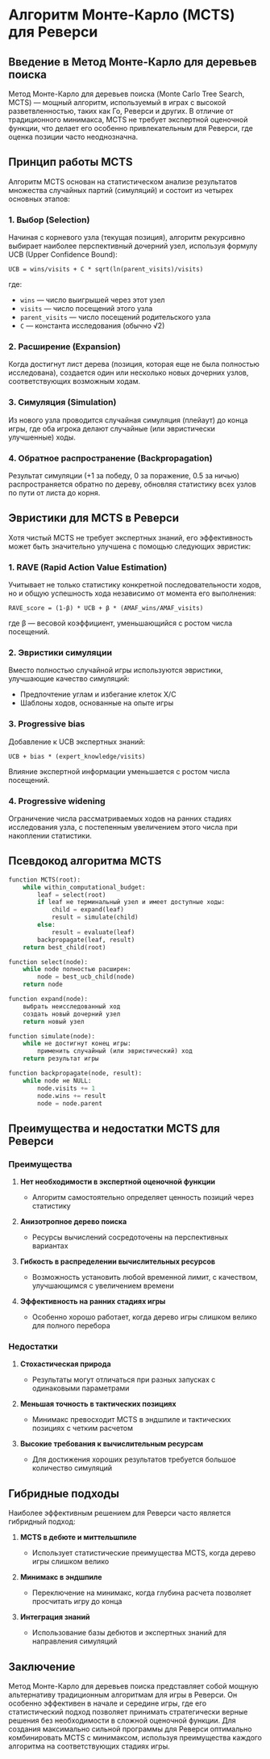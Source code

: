 # Алгоритм Монте-Карло (MCTS) для Реверси

## Введение в Метод Монте-Карло для деревьев поиска

Метод Монте-Карло для деревьев поиска (Monte Carlo Tree Search, MCTS) — мощный алгоритм, используемый в играх с высокой разветвленностью, таких как Го, Реверси и других. В отличие от традиционного минимакса, MCTS не требует экспертной оценочной функции, что делает его особенно привлекательным для Реверси, где оценка позиции часто неоднозначна.

## Принцип работы MCTS

Алгоритм MCTS основан на статистическом анализе результатов множества случайных партий (симуляций) и состоит из четырех основных этапов:

### 1. Выбор (Selection)

Начиная с корневого узла (текущая позиция), алгоритм рекурсивно выбирает наиболее перспективный дочерний узел, используя формулу UCB (Upper Confidence Bound):

```
UCB = wins/visits + C * sqrt(ln(parent_visits)/visits)
```

где:

- `wins` — число выигрышей через этот узел
- `visits` — число посещений этого узла
- `parent_visits` — число посещений родительского узла
- `C` — константа исследования (обычно √2)

### 2. Расширение (Expansion)

Когда достигнут лист дерева (позиция, которая еще не была полностью исследована), создается один или несколько новых дочерних узлов, соответствующих возможным ходам.

### 3. Симуляция (Simulation)

Из нового узла проводится случайная симуляция (плейаут) до конца игры, где оба игрока делают случайные (или эвристически улучшенные) ходы.

### 4. Обратное распространение (Backpropagation)

Результат симуляции (+1 за победу, 0 за поражение, 0.5 за ничью) распространяется обратно по дереву, обновляя статистику всех узлов по пути от листа до корня.

## Эвристики для MCTS в Реверси

Хотя чистый MCTS не требует экспертных знаний, его эффективность может быть значительно улучшена с помощью следующих эвристик:

### 1. RAVE (Rapid Action Value Estimation)

Учитывает не только статистику конкретной последовательности ходов, но и общую успешность хода независимо от момента его выполнения:

```
RAVE_score = (1-β) * UCB + β * (AMAF_wins/AMAF_visits)
```

где β — весовой коэффициент, уменьшающийся с ростом числа посещений.

### 2. Эвристики симуляции

Вместо полностью случайной игры используются эвристики, улучшающие качество симуляций:

- Предпочтение углам и избегание клеток X/C
- Шаблоны ходов, основанные на опыте игры

### 3. Progressive bias

Добавление к UCB экспертных знаний:

```
UCB + bias * (expert_knowledge/visits)
```

Влияние экспертной информации уменьшается с ростом числа посещений.

### 4. Progressive widening

Ограничение числа рассматриваемых ходов на ранних стадиях исследования узла, с постепенным увеличением этого числа при накоплении статистики.

## Псевдокод алгоритма MCTS

```python
function MCTS(root):
    while within_computational_budget:
        leaf = select(root)
        if leaf не терминальный узел и имеет доступные ходы:
            child = expand(leaf)
            result = simulate(child)
        else:
            result = evaluate(leaf)
        backpropagate(leaf, result)
    return best_child(root)

function select(node):
    while node полностью расширен:
        node = best_ucb_child(node)
    return node

function expand(node):
    выбрать неисследованный ход
    создать новый дочерний узел
    return новый узел

function simulate(node):
    while не достигнут конец игры:
        применить случайный (или эвристический) ход
    return результат игры

function backpropagate(node, result):
    while node не NULL:
        node.visits += 1
        node.wins += result
        node = node.parent
```

## Преимущества и недостатки MCTS для Реверси

### Преимущества

1. **Нет необходимости в экспертной оценочной функции**

   - Алгоритм самостоятельно определяет ценность позиций через статистику

2. **Анизотропное дерево поиска**

   - Ресурсы вычислений сосредоточены на перспективных вариантах

3. **Гибкость в распределении вычислительных ресурсов**

   - Возможность установить любой временной лимит, с качеством, улучшающимся с увеличением времени

4. **Эффективность на ранних стадиях игры**
   - Особенно хорошо работает, когда дерево игры слишком велико для полного перебора

### Недостатки

1. **Стохастическая природа**

   - Результаты могут отличаться при разных запусках с одинаковыми параметрами

2. **Меньшая точность в тактических позициях**

   - Минимакс превосходит MCTS в эндшпиле и тактических позициях с четким расчетом

3. **Высокие требования к вычислительным ресурсам**
   - Для достижения хороших результатов требуется большое количество симуляций

## Гибридные подходы

Наиболее эффективным решением для Реверси часто является гибридный подход:

1. **MCTS в дебюте и миттельшпиле**

   - Использует статистические преимущества MCTS, когда дерево игры слишком велико

2. **Минимакс в эндшпиле**

   - Переключение на минимакс, когда глубина расчета позволяет просчитать игру до конца

3. **Интеграция знаний**
   - Использование базы дебютов и экспертных знаний для направления симуляций

## Заключение

Метод Монте-Карло для деревьев поиска представляет собой мощную альтернативу традиционным алгоритмам для игры в Реверси. Он особенно эффективен в начале и середине игры, где его статистический подход позволяет принимать стратегически верные решения без необходимости в сложной оценочной функции. Для создания максимально сильной программы для Реверси оптимально комбинировать MCTS с минимаксом, используя преимущества каждого алгоритма на соответствующих стадиях игры.
